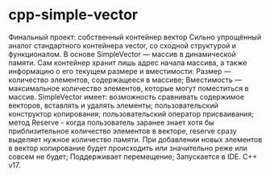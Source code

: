 # cpp-simple-vector
Финальный проект: собственный контейнер вектор
Сильно упрощённый аналог стандартного контейнера vector, со сходной структурой и функционалом.
В основе SimpleVector — массив в динамической памяти. 
Сам контейнер хранит лишь адрес начала массива, а также информацию о его текущем размере и вместимости:
Размер — количество элементов, содержащееся в массиве;
Вместимость — максимальное количество элементов, которые могут поместиться в массив.
SimpleVector имеет:
возможность сравнивать содержимое векторов, вставлять и удалять элементы;
пользовательский конструктор копирования;
пользовательский оператор присваивания;
метод Reserve - когда пользователь заранее знает хотя бы приблизительное количество элементов в векторе, reserve сразу выделяет нужное количество памяти. 
При добавлении новых элементов в вектор копирование будет происходить или значительно реже или совсем не будет;
Поддерживает перемещение;
Запускается в IDE.
C++ v17.
